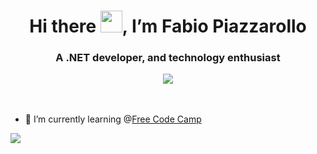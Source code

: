 <div align="center">
 <h1>Hi there <img src="https://raw.githubusercontent.com/kaueMarques/kaueMarques/master/hi.gif" width="35px">, I’m Fabio Piazzarollo</h1>
 <h3>A .NET developer, and technology enthusiast</h3>
 <a href="https://www.linkedin.com/in/fabiobissoli" target="_blank"><img src="https://img.shields.io/badge/Fabio%20Piazzarollo-0077B5?logo=linkedin&logoColor=white"></a>
</div>

<br>
<br>

- 🌱 I’m currently learning @<a href="https://www.freecodecamp.org/">Free Code Camp</a>
<img src="https://img.shields.io/badge/JavaScript-F7DF1E?style=for-the-badge&logo=javascript&logoColor=black">

<!---
fbpzrl/fbpzrl is a ✨ special ✨ repository because its `README.md` (this file) appears on your GitHub profile.
You can click the Preview link to take a look at your changes.
--->

